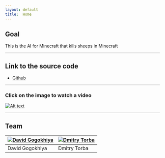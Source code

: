 ```yaml
---
layout: default
title:  Home
---
```


## Goal ##

This is the AI for Minecraft that kills sheeps in Minecraft

---

## Link to the source code ##

- [Github](https://github.com/DavidZizu/killasheep)

---

### Click on the image to watch a video ###
[![Alt text](https://gogokhiya.com/tmp/no_sheep.jpg)](https://www.youtube.com/watch?v=0JRb0W9_VHU&feature=youtu.be)

---

## Team

[![David Gogokhiya](https://gogokhiya.com/tmp/my_image.jpg)](https://github.com/DavidZizu) | [![Dmitry Torba](https://torba.me/images/photo.jpg)](https://github.com/dtorba)
---|---
David Gogokhiya | Dmitry Torba

